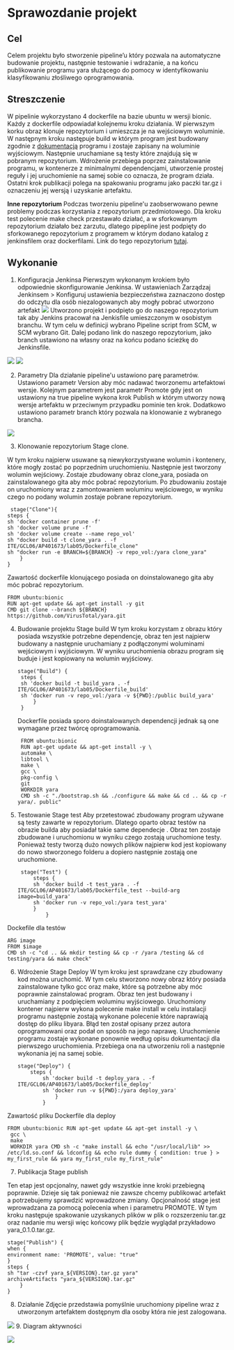 
# Sprawozdanie projekt

## Cel

Celem projektu było stworzenie pipeline’u który pozwala na automatyczne budowanie projektu, następnie testowanie i wdrażanie, a na końcu publikowanie programu yara służącego do pomocy w identyfikowaniu klasyfikowaniu złośliwego oprogramowania.


## Streszczenie

W pipelinie wykorzystano 4 dockerfile na bazie ubuntu w wersji bionic. Każdy z dockerfile odpowiadał kolejnemu kroku działania. W pierwszym korku obraz klonuje repozytorium i umieszcza je na wejściowym woluminie. W następnym kroku następuje build w którym program   jest budowany zgodnie z [dokumentacją](https://yara.readthedocs.io/en/stable/gettingstarted.html#compiling-and-installing-yara)        programu i zostaje zapisany na woluminie wyjściowym. Następnie uruchamiane są testy które znajdują się w pobranym repozytorium. Wdrożenie przebiega poprzez zainstalowanie programu, w kontenerze z minimalnymi dependencjami, utworzenie prostej reguły i jej uruchomienie na samej sobie co oznacza, że program działa. Ostatni krok publikacji polega na spakowaniu programu jako paczki tar.gz i oznaczeniu jej wersją i uzyskanie artefaktu.

**Inne repozytorium**
Podczas tworzeniu pipeline'u zaobserwowano pewne problemy podczas korzystania z repozytorium przedmiotowego. Dla kroku test polecenie make check przestawało działać, a w sforkowanym repozytorium działało bez zarzutu, dlatego pipepline jest podpięty do sforkowanego repozytorium z programem w którym dodano katalog z jenkinsfilem oraz dockerfilami. Link do tego repozytorium [tutaj](https://github.com/kolols/yara).

## Wykonanie

1. Konfiguracja Jenkinsa
 Pierwszym wykonanym krokiem było odpowiednie skonfigurowanie  Jenkinsa. 
 W ustawieniach Zarządzaj Jenkinsem > Konfiguruj ustawienia bezpieczeństwa zaznaczono dostęp do odczytu dla osób niezalogowanych aby mogły pobrać utworzono artefakt
![](Screenshot_1.png)
Utworzono projekt i podpięto go do naszego repozytorium tak aby Jenkins pracował na Jenkisfile umieszczonym w osobistym branchu. W tym celu w definicji wybrano Pipeline script from SCM, w SCM wybrano Git. Dalej podano link do naszego repozytorium, jako branch ustawiono na własny oraz na końcu podano ścieżkę do Jenkinsfile.

![](Screenshot_2.png)
![](Screenshot_3.png)

2. Parametry 
Dla działanie pipeline'u ustawiono parę parametrów. Ustawiono parametr Version aby móc nadawać tworzonemu artefaktowi wersje. Kolejnym parametrem jest parametr Promote gdy jest on ustawiony na true pipeline wykona krok Publish w którym utworzy nową wersje artefaktu w przeciwnym przypadku pominie ten krok. Dodatkowo ustawiono parametr branch który pozwala na klonowanie z wybranego brancha.

![](Screenshot_4.png)

3.  Klonowanie repozytorium
Stage clone. 

W tym kroku najpierw usuwane są niewykorzystywane wolumin i kontenery, które mogły zostać po poprzednim uruchomieniu. Następnie jest tworzony wolumin wejściowy. Zostaje zbudowany obraz clone_yara, posiada on zainstalowanego gita aby móc pobrać repozytorium. Po zbudowaniu zostaje on uruchomiony wraz z zamontowaniem woluminu wejściowego, w wyniku czego no podany wolumin zostaje pobrane repozytorium.

     stage("Clone"){    
    steps {
    sh 'docker container prune -f'    
    sh 'docker volume prune -f'    
    sh 'docker volume create --name repo_vol'    
    sh "docker build -t clone_yara . -f ITE/GCL06/AP401673/lab05/Dockerfile_clone"    
    sh "docker run -e BRANCH=${BRANCH} -v repo_vol:/yara clone_yara"    
	    }    
    }
    
 Zawartość dockerfile klonującego posiada on doinstalowanego gita aby móc pobrać repozytorium.

    FROM ubuntu:bionic    
    RUN apt-get update && apt-get install -y git    
    CMD git clone --branch ${BRANCH} https://github.com/VirusTotal/yara.git

4. Budowanie projektu
Stage build
W tym kroku korzystam z obrazu który posiada wszystkie potrzebne dependencje, obraz ten jest najpierw budowany a następnie uruchamiany z podłączonymi woluminami wejściowym i wyjściowym. W wyniku uruchomienia obrazu program się buduje i jest kopiowany na wolumin wyjściowy.


       stage("Build") {    
        steps {    
        sh 'docker build -t build_yara . -f ITE/GCL06/AP401673/lab05/Dockerfile_build'    
        sh 'docker run -v repo_vol:/yara -v ${PWD}:/public build_yara'    
	        }
        }
     Dockerfile posiada sporo doinstalowanych dependencji jednak są one wymagane przez twórcę oprogramowania.
 

        FROM ubuntu:bionic  
        RUN apt-get update && apt-get install -y \
        automake \
        libtool \
        make \
        gcc \
        pkg-config \
        git
        WORKDIR yara
        CMD sh -c "./bootstrap.sh && ./configure && make && cd .. && cp -r yara/. public"


5. Testowanie
Stage test
Aby przetestować zbudowany program używane są testy zawarte w repozytorium. Dlatego oparto obraz testów na obrazie builda aby posiadał takie same dependecje . Obraz ten zostaje zbudowane i uruchomionu w wyniku czego zostają uruchomione testy. Ponieważ testy tworzą dużo nowych plików najpierw kod jest kopiowany do nowo stworzonego folderu a dopiero następnie zostają one uruchomione.

        stage("Test") {
            steps {
            sh 'docker build -t test_yara . -f ITE/GCL06/AP401673/lab05/Dockerfile_test --build-arg image=build_yara'
            sh 'docker run -v repo_vol:/yara test_yara'
            }
	            }
	            
Dockefile dla testów

    ARG image
    FROM $image
    CMD sh -c "cd .. && mkdir testing && cp -r /yara /testing && cd testing/yara && make check"

6.  Wdrożenie
Stage Deploy
W tym kroku jest sprawdzane czy zbudowany kod można uruchomić. W tym celu stworzono nowy obraz który posiada zainstalowane tylko gcc oraz make, które są potrzebne aby móc poprawnie zainstalować program. Obraz ten jest budowany i uruchamiany z podpięciem woluminu wyjściowego. Uruchomiony kontener najpierw wykona polecenie make install w celu instalacji programu następnie zostają wykonane polecenie które naprawiają dostęp do pliku libyara. Błąd ten został opisany przez autora oprogramowani oraz podał on sposób na jego naprawę. Uruchomienie programu zostaje wykonane ponownie według opisu dokumentacji dla pierwszego uruchomienia. Przebiega ona na utworzeniu roli a następnie wykonania jej na samej sobie.


        stage("Deploy") {
            steps {
                sh 'docker build -t deploy_yara . -f ITE/GCL06/AP401673/lab05/Dockerfile_deploy'
                sh 'docker run -v ${PWD}:/yara deploy_yara'
	                }
                }
Zawartość pliku Dockerfile dla deploy

    FROM ubuntu:bionic RUN apt-get update && apt-get install -y \
     gcc \ 
     make 
     WORKDIR yara CMD sh -c "make install && echo "/usr/local/lib" >> /etc/ld.so.conf && ldconfig && echo rule dummy { condition: true } > my_first_rule && yara my_first_rule my_first_rule"

7. Publikacja
Stage publish

Ten etap jest opcjonalny, nawet gdy wszystkie inne kroki przebiegną poprawnie. Dzieje się tak ponieważ nie zawsze chcemy publikować artefakt a potrzebujemy sprawdzić wprowadzone zmiany.  Opcjonalność stage jest wprowadzana za pomocą polecenia when i parametru PROMOTE.  W tym kroku następuje spakowanie uzyskanych plików w plik o rozszerzeniu tar.gz oraz nadanie mu wersji więc końcowy plik będzie wyglądał przykładowo yara_0.1.0.tar.gz.

    stage("Publish") {
    when {
    environment name: 'PROMOTE', value: "true"
    }
    steps {
    sh "tar -czvf yara_${VERSION}.tar.gz yara"
    archiveArtifacts "yara_${VERSION}.tar.gz"
	    }
    }
8. Działanie
Zdjęcie przedstawia pomyślnie uruchomiony pipeline wraz z utworzonym artefaktem dostępnym dla osoby która nie jest zalogowana.

![](Screenshot_5.png)
9.  Diagram aktywności

![](diagram%20akwtywno%C5%9Bci.png) 
